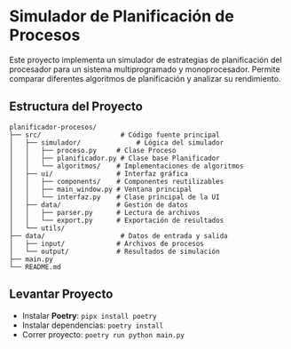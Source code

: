 # Simulador de Planificación de Procesos

Este proyecto implementa un simulador de estrategias de planificación del procesador para un sistema multiprogramado y monoprocesador. Permite comparar diferentes algoritmos de planificación y analizar su rendimiento.

## Estructura del Proyecto

```
planificador-procesos/
├── src/                    # Código fuente principal
│   ├── simulador/              # Lógica del simulador
│   │   ├── proceso.py     # Clase Proceso
│   │   ├── planificador.py # Clase base Planificador
│   │   └── algoritmos/    # Implementaciones de algoritmos
│   ├── ui/                # Interfaz gráfica
│   │   ├── components/    # Componentes reutilizables
│   │   ├── main_window.py # Ventana principal
│   │   └── interfaz.py    # Clase principal de la UI
│   ├── data/              # Gestión de datos
│   │   ├── parser.py      # Lectura de archivos
│   │   └── export.py      # Exportación de resultados
│   └── utils/             
├── data/                   # Datos de entrada y salida
│   ├── input/             # Archivos de procesos
│   └── output/            # Resultados de simulación
├── main.py                 
└── README.md               
```
## Levantar Proyecto

- Instalar **Poetry**: `pipx install poetry`
- Instalar dependencias: `poetry install`
- Correr proyecto: `poetry run python main.py`
